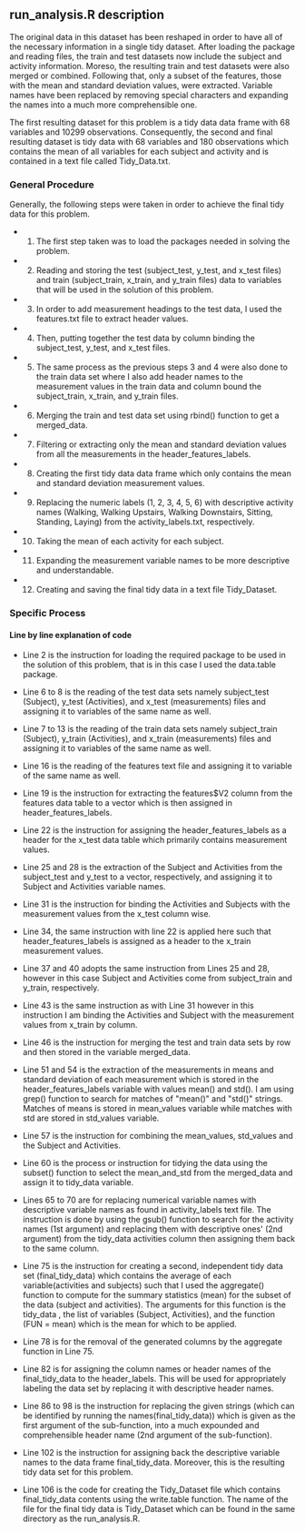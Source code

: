 ## run_analysis.R description
The original data in this dataset has been reshaped in order to have all of the necessary information in a single tidy dataset. After loading the package and reading files, the train and test datasets now include the subject and activity information. Moreso, the resulting train and test datasets were also merged or combined. Following that, only a subset of the features, those with the mean and standard deviation values, were extracted. Variable names have been replaced by removing special characters and expanding the names into a much more comprehensible one. 

The first resulting dataset for this problem is a tidy data data frame with 68 variables and 10299 observations. Consequently, the second and final resulting dataset is tidy data with 68 variables and 180 observations which contains the mean of all variables for each subject and activity and is contained in a text file called Tidy_Data.txt.

### General Procedure
Generally, the following steps were taken in order to achieve the final tidy data for this problem.

- 1. The first step taken was to load the packages needed in solving the problem.

- 2. Reading and storing the test (subject_test, y_test, and x_test files) and train (subject_train, x_train, and y_train files) data to variables that will be used in the solution of this problem.

- 3. In order to add measurement headings to the test data, I used the features.txt file to extract header values.

- 4. Then, putting together the test data by column binding the subject_test, y_test, and x_test files.

- 5. The same process as the previous steps 3 and 4 were also done to the train data set where I also add header names to the measurement values in the train data and column bound the subject_train, x_train, and y_train files.

- 6. Merging the train and test data set using rbind() function to get a merged_data.

- 7. Filtering or extracting only the mean and standard deviation values from all the measurements in the header_features_labels. 

- 8. Creating the first tidy data data frame which only contains the mean and standard deviation measurement values.

- 9. Replacing the numeric labels (1, 2, 3, 4, 5, 6) with descriptive activity names (Walking, Walking Upstairs, Walking Downstairs, Sitting, Standing, Laying) from the activity_labels.txt, respectively.

- 10. Taking the mean of each activity for each subject.

- 11. Expanding the measurement variable names to be more descriptive and understandable.

- 12. Creating and saving the final tidy data in a text file Tidy_Dataset.

### Specific Process
#### Line by line explanation of code

- Line 2 is the instruction for loading the required package to be used in the solution of this problem, that is in this case I used the data.table package.

- Line 6 to 8 is the reading of the test data sets namely subject_test (Subject), y_test (Activities), and x_test (measurements) files and assigning it to variables of the same name as well.

- Line 7 to 13 is the reading of the train data sets namely subject_train (Subject), y_train (Activities), and x_train (measurements) files and assigning it to variables of the same name as well.

- Line 16 is the reading of the features text file and assigning it to variable of the same name as well.

- Line 19 is the instruction for extracting the features$V2 column from the features data table to a vector which is then assigned in header_features_labels. 
- Line 22 is the instruction for assigning the header_features_labels as a header for the x_test data table which primarily contains measurement values.

- Line 25 and 28 is the extraction of the Subject and Activities from the subject_test and y_test to a vector, respectively, and assigning it to Subject and Activities variable names.

- Line 31 is the instruction for binding the Activities and Subjects with the measurement values from the x_test column wise.

- Line 34, the same instruction with line 22 is applied here such that header_features_labels is assigned as a header to the x_train measurement values.

- Line 37 and 40 adopts the same instruction from Lines 25 and 28, however in this case Subject and Activities come from subject_train and y_train, respectively.

- Line 43 is the same instruction as with Line 31 however in this instruction I am binding the Activities and Subject with the measurement values from x_train by column.

- Line 46 is the instruction for merging the test and train data sets by row and then stored in the variable merged_data.

- Line 51 and 54 is the extraction of the measurements in means and standard deviation of each measurement which is stored in the header_features_labels variable with values mean() and std(). I am using grep() function to search for matches of "mean()" and "std()" strings. Matches of means is stored in mean_values variable while matches with std are stored in std_values variable.

- Line 57 is the instruction for combining the mean_values, std_values and the Subject and Activities.

- Line 60 is the process or instruction for tidying the data using the subset() function to select the mean_and_std from the merged_data and assign it to tidy_data variable.

- Lines 65 to 70 are for replacing numerical variable names with descriptive variable names as found in activity_labels text file. The instruction is done by using the gsub() function to search for the activity names (1st argument) and replacing them with descriptive ones' (2nd argument) from the tidy_data activities column then assigning them back to the same column.

- Line 75 is the instruction for creating a second, independent tidy data set (final_tidy_data) which contains the average of each variable(activities and subjects) such that I used the aggregate() function to compute for the summary statistics (mean) for the subset of the data (subject and activities). The arguments for this function is the tidy_data , the list of variables (Subject, Activities), and the function (FUN = mean) which is the mean for which to be applied.

- Line 78 is for the removal of the generated columns by the aggregate function in Line 75.

- Line 82 is for assigning the column names or header names of the final_tidy_data to the header_labels. This will be used for appropriately labeling the data set by replacing it with descriptive header names.

- Line 86 to 98 is the instruction for replacing the given strings (which can be identified by running the names(final_tidy_data)) which is given as the first argument of the sub-function, into a much expounded and comprehensible header name (2nd argument of the sub-function).

- Line 102 is the instruction for assigning back the descriptive variable names to the data frame final_tidy_data. Moreover, this is the resulting tidy data set for this problem.

- Line 106 is the code for creating the Tidy_Dataset file which contains final_tidy_data contents using the write.table function. The name of the file for the final tidy data is Tidy_Dataset which can be found in the same directory as the run_analysis.R.
